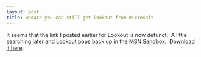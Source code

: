 ```yaml
---
layout: post
title: update-you-can-still-get-lookout-from-microsoft
---
```

It seems that the link I posted earlier for Lookout is now defunct.  A
little searching later and Lookout pops back up in the [MSN
Sandbox](http://sandbox.msn.com/).  [Download it
here](http://www.lookoutsoft.com/Lookout/download.html).

